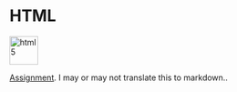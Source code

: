 # HTML

<img src=https://media0.giphy.com/media/XAxylRMCdpbEWUAvr8/giphy.gif alt="html5" width="50">

[Assignment](https://web.fe.up.pt/~arestivo/page/exercises/html/). I may or may not translate this to markdown..
